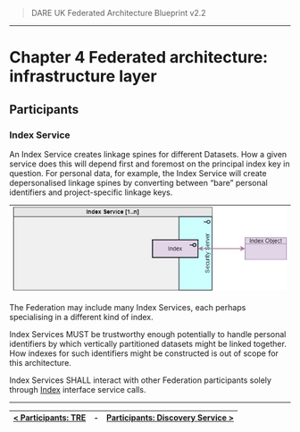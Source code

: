 > DARE UK Federated Architecture Blueprint  v2.2
----

# Chapter 4 Federated architecture: infrastructure layer
## Participants
### Index Service

An Index Service creates linkage spines for different Datasets. How a given service does this will depend first and foremost on the principal index key in question. For personal data, for example, the Index Service will create depersonalised linkage spines by converting between “bare” personal identifiers and project-specific linkage keys.

| [![Index service](../assets/images/federation-2-TRE_Federation_Elements_IS.jpg)](../assets/images/federation-2-TRE_Federation_Elements_IS.jpg) |
| ---- |

The Federation may include many Index Services, each perhaps specialising in a different kind of index.

Index Services MUST be trustworthy enough potentially to handle personal identifiers by which vertically partitioned datasets might be linked together. How indexes for such identifiers might be constructed is out of scope for this architecture. 

Index Services SHALL interact with other Federation participants solely through [Index](4_4_Interface_Types.md#indexing) interface service calls. 


----

| [< Participants: TRE](4_3_1_TRE.md) | - | [Participants: Discovery Service >](4_3_3_Discovery_Service.md) |
| ---- | ---- | ---- |

